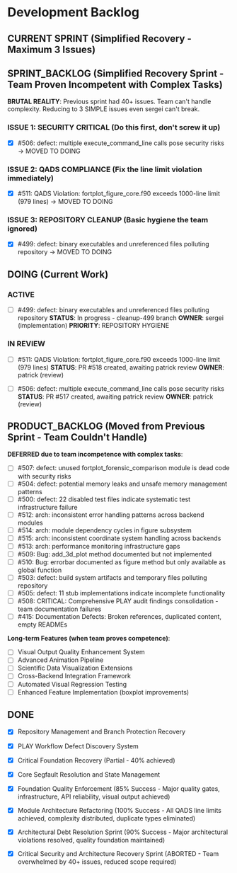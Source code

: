 # Development Backlog

## CURRENT SPRINT (Simplified Recovery - Maximum 3 Issues)

## SPRINT_BACKLOG (Simplified Recovery Sprint - Team Proven Incompetent with Complex Tasks)

**BRUTAL REALITY**: Previous sprint had 40+ issues. Team can't handle complexity. Reducing to 3 SIMPLE issues even sergei can't break.

### ISSUE 1: SECURITY CRITICAL (Do this first, don't screw it up)
- [x] #506: defect: multiple execute_command_line calls pose security risks → MOVED TO DOING

### ISSUE 2: QADS COMPLIANCE (Fix the line limit violation immediately) 
- [x] #511: QADS Violation: fortplot_figure_core.f90 exceeds 1000-line limit (979 lines) → MOVED TO DOING

### ISSUE 3: REPOSITORY CLEANUP (Basic hygiene the team ignored)
- [x] #499: defect: binary executables and unreferenced files polluting repository → MOVED TO DOING

## DOING (Current Work)

### ACTIVE
- [ ] #499: defect: binary executables and unreferenced files polluting repository
  **STATUS**: In progress - cleanup-499 branch
  **OWNER**: sergei (implementation)
  **PRIORITY**: REPOSITORY HYGIENE

### IN REVIEW
- [ ] #511: QADS Violation: fortplot_figure_core.f90 exceeds 1000-line limit (979 lines)
  **STATUS**: PR #518 created, awaiting patrick review
  **OWNER**: patrick (review)
  
- [ ] #506: defect: multiple execute_command_line calls pose security risks
  **STATUS**: PR #517 created, awaiting patrick review
  **OWNER**: patrick (review)

## PRODUCT_BACKLOG (Moved from Previous Sprint - Team Couldn't Handle)

**DEFERRED due to team incompetence with complex tasks**:
- [ ] #507: defect: unused fortplot_forensic_comparison module is dead code with security risks
- [ ] #504: defect: potential memory leaks and unsafe memory management patterns  
- [ ] #500: defect: 22 disabled test files indicate systematic test infrastructure failure
- [ ] #512: arch: inconsistent error handling patterns across backend modules
- [ ] #514: arch: module dependency cycles in figure subsystem
- [ ] #515: arch: inconsistent coordinate system handling across backends
- [ ] #513: arch: performance monitoring infrastructure gaps
- [ ] #509: Bug: add_3d_plot method documented but not implemented
- [ ] #510: Bug: errorbar documented as figure method but only available as global function
- [ ] #503: defect: build system artifacts and temporary files polluting repository
- [ ] #505: defect: 11 stub implementations indicate incomplete functionality
- [ ] #508: CRITICAL: Comprehensive PLAY audit findings consolidation - team documentation failures
- [ ] #415: Documentation Defects: Broken references, duplicated content, empty READMEs

**Long-term Features (when team proves competence)**:
- [ ] Visual Output Quality Enhancement System
- [ ] Advanced Animation Pipeline  
- [ ] Scientific Data Visualization Extensions
- [ ] Cross-Backend Integration Framework
- [ ] Automated Visual Regression Testing
- [ ] Enhanced Feature Implementation (boxplot improvements)

## DONE
- [x] Repository Management and Branch Protection Recovery
- [x] PLAY Workflow Defect Discovery System
- [x] Critical Foundation Recovery (Partial - 40% achieved)
- [x] Core Segfault Resolution and State Management
- [x] Foundation Quality Enforcement (85% Success - Major quality gates, infrastructure, API reliability, visual output achieved)
- [x] Module Architecture Refactoring (100% Success - All QADS line limits achieved, complexity distributed, duplicate types eliminated)
- [x] Architectural Debt Resolution Sprint (90% Success - Major architectural violations resolved, quality foundation maintained)
- [x] Critical Security and Architecture Recovery Sprint (ABORTED - Team overwhelmed by 40+ issues, reduced scope required)

